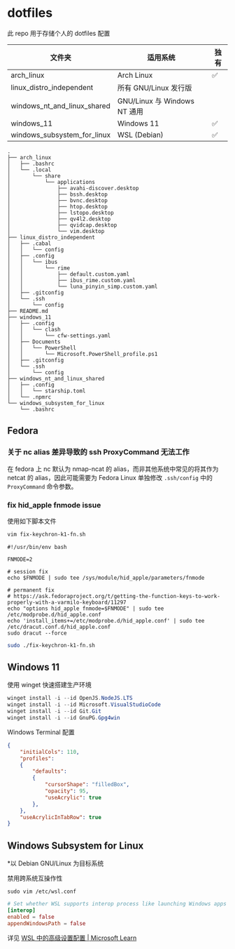 # dotfiles

此 repo 用于存储个人的 dotfiles 配置

| 文件夹                      | 适用系统                     | 独有 |
| --------------------------- | ---------------------------- | ---- |
| arch_linux                  | Arch Linux                   | ✅    |
| linux_distro_independent    | 所有 GNU/Linux 发行版        |      |
| windows_nt_and_linux_shared | GNU/Linux 与 Windows NT 通用 |      |
| windows_11                  | Windows 11                   | ✅    |
| windows_subsystem_for_linux | WSL (Debian)                 | ✅    |

```tree
.
├── arch_linux
│   ├── .bashrc
│   └── .local
│       └── share
│           └── applications
│               ├── avahi-discover.desktop
│               ├── bssh.desktop
│               ├── bvnc.desktop
│               ├── htop.desktop
│               ├── lstopo.desktop
│               ├── qv4l2.desktop
│               ├── qvidcap.desktop
│               └── vim.desktop
├── linux_distro_independent
│   ├── .cabal
│   │   └── config
│   ├── .config
│   │   └── ibus
│   │       └── rime
│   │           ├── default.custom.yaml
│   │           ├── ibus_rime.custom.yaml
│   │           └── luna_pinyin_simp.custom.yaml
│   ├── .gitconfig
│   └── .ssh
│       └── config
├── README.md
├── windows_11
│   ├── .config
│   │   └── clash
│   │       └── cfw-settings.yaml
│   ├── Documents
│   │   └── PowerShell
│   │       └── Microsoft.PowerShell_profile.ps1
│   ├── .gitconfig
│   └── .ssh
│       └── config
├── windows_nt_and_linux_shared
│   ├── .config
│   │   └── starship.toml
│   └── .npmrc
└── windows_subsystem_for_linux
    └── .bashrc
```

## Fedora

### 关于 nc alias 差异导致的 ssh ProxyCommand 无法工作

在 fedora 上 nc 默认为 nmap-ncat 的 alias，而非其他系统中常见的将其作为 netcat 的 alias，因此可能需要为 Fedora Linux 单独修改 `.ssh/config` 中的 `ProxyCommand` 命令参数。

### fix hid_apple fnmode issue

使用如下脚本文件

```bash
vim fix-keychron-k1-fn.sh
```

```
#!/usr/bin/env bash

FNMODE=2

# session fix
echo $FNMODE | sudo tee /sys/module/hid_apple/parameters/fnmode

# permanent fix
# https://ask.fedoraproject.org/t/getting-the-function-keys-to-work-properly-with-a-varmilo-keyboard/11297
echo "options hid_apple fnmode=$FNMODE" | sudo tee /etc/modprobe.d/hid_apple.conf
echo 'install_items+=/etc/modprobe.d/hid_apple.conf' | sudo tee /etc/dracut.conf.d/hid_apple.conf
sudo dracut --force
```

```bash
sudo ./fix-keychron-k1-fn.sh
```

## Windows 11

使用 winget 快速搭建生产环境

```powershell
winget install -i --id OpenJS.NodeJS.LTS
winget install -i --id Microsoft.VisualStudioCode
winget install -i --id Git.Git
winget install -i --id GnuPG.Gpg4win
```

Windows Terminal 配置

```json
{
    "initialCols": 110,
    "profiles": 
    {
        "defaults": 
        {
            "cursorShape": "filledBox",
            "opacity": 95,
            "useAcrylic": true
        },
    },
    "useAcrylicInTabRow": true
}
```

## Windows Subsystem for Linux

*以 Debian GNU/Linux 为目标系统

禁用跨系统互操作性

```path
sudo vim /etc/wsl.conf
```

```conf
# Set whether WSL supports interop process like launching Windows apps and adding path variables. Setting these to false will block the launch of Windows processes and block adding $PATH environment variables.
[interop]
enabled = false
appendWindowsPath = false
```

详见 [WSL 中的高级设置配置 | Microsoft Learn](https://learn.microsoft.com/zh-cn/windows/wsl/wsl-config)
